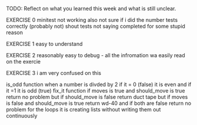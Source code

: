 TODO: Reflect on what you learned this week and what is still unclear.

EXERCISE 0
minitest not working
also not sure if i did the number tests correctly (probably not)
shout tests not saying completed for some stupid reason

EXERCISE 1
easy to understand

EXERCISE 2
reasonably easy to debug - all the infromation wa easily read on the exercie

EXERCISE 3
i am very confused on this

is_odd function 
    when a number is divded by 2 if it = 0 (false) it is even and if it =1 it is odd (true)
fix_it function
    if moves is true and should_move is true return no problem but if should_move is false return duct tape
    but if moves is false and should_move is true return wd-40 and if both are false return no problem
for the loops it is creating lists without writing them out continuously 